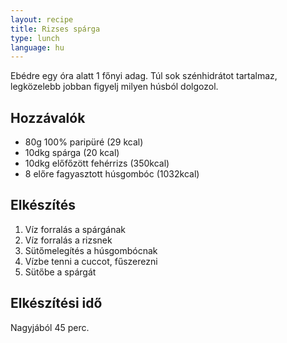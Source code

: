 ```yaml
---
layout: recipe
title: Rizses spárga
type: lunch
language: hu
---
```


Ebédre egy óra alatt 1 főnyi adag. Túl sok szénhidrátot tartalmaz, legközelebb jobban figyelj milyen húsból dolgozol.

## Hozzávalók

* 80g 100% paripüré (29 kcal)
* 10dkg spárga (20 kcal)
* 10dkg előfőzött fehérrizs (350kcal)
* 8 előre fagyasztott húsgombóc (1032kcal)

## Elkészítés

1. Víz forralás a spárgának
1. Víz forralás a rizsnek
1. Sütőmelegítés a húsgombócnak
1. Vízbe tenni a cuccot, fűszerezni
1. Sütőbe a spárgát

## Elkészítési idő

Nagyjából 45 perc.